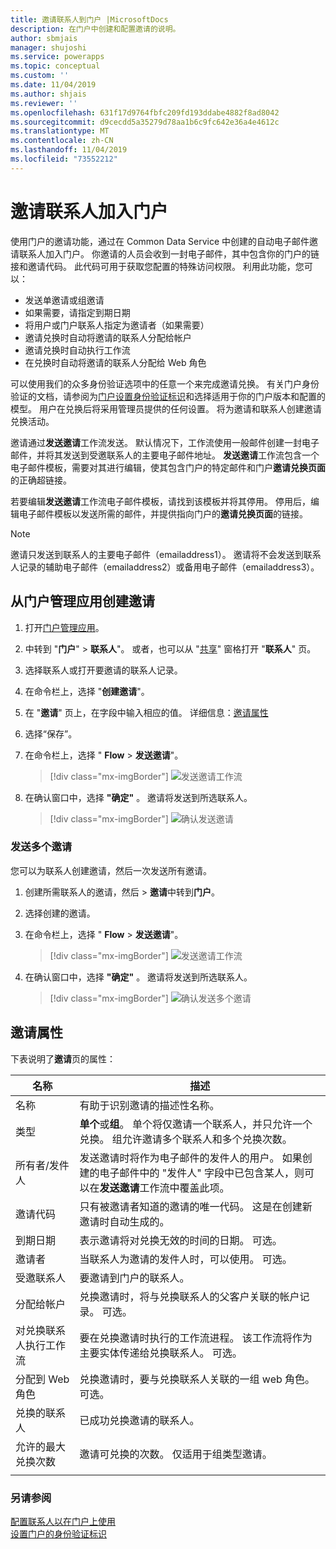 ```yaml
---
title: 邀请联系人到门户 |MicrosoftDocs
description: 在门户中创建和配置邀请的说明。
author: sbmjais
manager: shujoshi
ms.service: powerapps
ms.topic: conceptual
ms.custom: ''
ms.date: 11/04/2019
ms.author: shjais
ms.reviewer: ''
ms.openlocfilehash: 631f17d9764fbfc209fd193ddabe4882f8ad8042
ms.sourcegitcommit: d9cecdd5a35279d78aa1b6c9fc642e36a4e4612c
ms.translationtype: MT
ms.contentlocale: zh-CN
ms.lasthandoff: 11/04/2019
ms.locfileid: "73552212"
---
```

# <a name="invite-contacts-to-your-portals"></a>邀请联系人加入门户

使用门户的邀请功能，通过在 Common Data Service 中创建的自动电子邮件邀请联系人加入门户。 你邀请的人员会收到一封电子邮件，其中包含你的门户的链接和邀请代码。 此代码可用于获取您配置的特殊访问权限。 利用此功能，您可以：

- 发送单邀请或组邀请
-   如果需要，请指定到期日期
-   将用户或门户联系人指定为邀请者（如果需要）
-   邀请兑换时自动将邀请的联系人分配给帐户
-   邀请兑换时自动执行工作流
-   在兑换时自动将邀请的联系人分配给 Web 角色

可以使用我们的众多身份验证选项中的任意一个来完成邀请兑换。 有关门户身份验证的文档，请参阅为[门户设置身份验证标识](set-authentication-identity.md)和选择适用于你的门户版本和配置的模型。 用户在兑换后将采用管理员提供的任何设置。 将为邀请和联系人创建邀请兑换活动。

邀请通过**发送邀请**工作流发送。 默认情况下，工作流使用一般邮件创建一封电子邮件，并将其发送到受邀联系人的主要电子邮件地址。 **发送邀请**工作流包含一个电子邮件模板，需要对其进行编辑，使其包含门户的特定邮件和门户**邀请兑换页面**的正确超链接。

若要编辑**发送邀请**工作流电子邮件模板，请找到该模板并将其停用。 停用后，编辑电子邮件模板以发送所需的邮件，并提供指向门户的**邀请兑换页面**的链接。

> [!NOTE]
> 邀请只发送到联系人的主要电子邮件（emailaddress1）。 邀请将不会发送到联系人记录的辅助电子邮件（emailaddress2）或备用电子邮件（emailaddress3）。

## <a name="create-invitations-from-portal-management-app"></a>从门户管理应用创建邀请

1.  打开[门户管理应用](configure-portal.md)。

2.  中转到 "**门户**" > **联系人**"。
    或者，也可以从 "[共享](../manage-existing-portals.md#share)" 窗格打开 "**联系人**" 页。 

3.  选择联系人或打开要邀请的联系人记录。

4.  在命令栏上，选择 "**创建邀请**"。

5.  在 "**邀请**" 页上，在字段中输入相应的值。 详细信息：[邀请属性](#invitation-attributes)

6.  选择“保存”。

7.  在命令栏上，选择 " **Flow** > **发送邀请**"。

    > [!div class="mx-imgBorder"]
    > ![发送邀请工作流](../media/send-invitation-portal-app.png "发送邀请工作流")

8.  在确认窗口中，选择 **"确定"** 。 邀请将发送到所选联系人。

    > [!div class="mx-imgBorder"]
    > ![确认发送邀请](../media/confirm-invitation-portal-app.png "确认发送邀请")

### <a name="send-multiple-invitations"></a>发送多个邀请

您可以为联系人创建邀请，然后一次发送所有邀请。

1.  创建所需联系人的邀请，然后 > **邀请**中转到**门户**。

2.  选择创建的邀请。

3.  在命令栏上，选择 " **Flow** > **发送邀请**"。

    > [!div class="mx-imgBorder"]
    > ![发送邀请工作流](../media/send-invitation-portal-app.png "发送邀请工作流")

4.  在确认窗口中，选择 **"确定"** 。 邀请将发送到所选联系人。

    > [!div class="mx-imgBorder"]
    > ![确认发送多个邀请](../media/confirm-multiple-invites-portal-app.png "确认发送多个邀请")

## <a name="invitation-attributes"></a>邀请属性

下表说明了**邀请**页的属性：


|  名称    |    描述    |
|-------|------------|
|                 名称                  |                                                                                                      有助于识别邀请的描述性名称。                                                                                                      |
|                 类型                  |                                             **单个**或**组**。 单个将仅邀请一个联系人，并只允许一个兑换。 组允许邀请多个联系人和多个兑换次数。                                              |
|             所有者/发件人              | 发送邀请时将作为电子邮件的发件人的用户。 如果创建的电子邮件中的 "发件人" 字段中已包含某人，则可以在**发送邀请**工作流中覆盖此项。 |
|            邀请代码            |                                                                 只有被邀请者知道的邀请的唯一代码。 这是在创建新邀请时自动生成的。                                                                  |
|              到期日期              |                                                                                     表示邀请将对兑换无效的时间的日期。 可选。                                                                                     |
|                邀请者                |                                                                                               当联系人为邀请的发件人时，可以使用。 可选。                                                                                                |
|          受邀联系人           |                                                                                                             要邀请到门户的联系人。                                                                                                              |
|           分配给帐户           |                                                                        兑换邀请时，将与兑换联系人的父客户关联的帐户记录。 可选。                                                                        |
| 对兑换联系人执行工作流 |                                                         要在兑换邀请时执行的工作流进程。 该工作流将作为主要实体传递给兑换联系人。 可选。                                                          |
|          分配到 Web 角色          |                                                                               兑换邀请时，要与兑换联系人关联的一组 web 角色。 可选。                                                                                |
|          兑换的联系人          |                                                                                                   已成功兑换邀请的联系人。                                                                                                   |
|      允许的最大兑换次数      |                                                                                   邀请可兑换的次数。 仅适用于组类型邀请。                                                                                   |
|                                       |                                                                                                                                                                                                                                                                    |

### <a name="see-also"></a>另请参阅

[配置联系人以在门户上使用](configure-contacts.md)  
[设置门户的身份验证标识](set-authentication-identity.md)  
